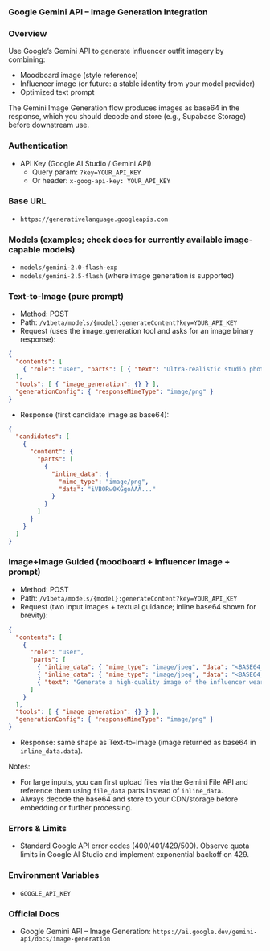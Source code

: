 ### Google Gemini API – Image Generation Integration

### Overview
Use Google’s Gemini API to generate influencer outfit imagery by combining:
- Moodboard image (style reference)
- Influencer image (or future: a stable identity from your model provider)
- Optimized text prompt

The Gemini Image Generation flow produces images as base64 in the response, which you should decode and store (e.g., Supabase Storage) before downstream use.

### Authentication
- API Key (Google AI Studio / Gemini API)
  - Query param: `?key=YOUR_API_KEY`
  - Or header: `x-goog-api-key: YOUR_API_KEY`

### Base URL
- `https://generativelanguage.googleapis.com`

### Models (examples; check docs for currently available image-capable models)
- `models/gemini-2.0-flash-exp`
- `models/gemini-2.5-flash` (where image generation is supported)

### Text-to-Image (pure prompt)
- Method: POST
- Path: `/v1beta/models/{model}:generateContent?key=YOUR_API_KEY`
- Request (uses the image_generation tool and asks for an image binary response):
```json
{
  "contents": [
    { "role": "user", "parts": [ { "text": "Ultra-realistic studio photo of a fashion influencer wearing a streetwear outfit, soft light, 85mm, high detail" } ] }
  ],
  "tools": [ { "image_generation": {} } ],
  "generationConfig": { "responseMimeType": "image/png" }
}
```
- Response (first candidate image as base64):
```json
{
  "candidates": [
    {
      "content": {
        "parts": [
          {
            "inline_data": {
              "mime_type": "image/png",
              "data": "iVBORw0KGgoAAA..."  
            }
          }
        ]
      }
    }
  ]
}
```

### Image+Image Guided (moodboard + influencer image + prompt)
- Method: POST
- Path: `/v1beta/models/{model}:generateContent?key=YOUR_API_KEY`
- Request (two input images + textual guidance; inline base64 shown for brevity):
```json
{
  "contents": [
    {
      "role": "user",
      "parts": [
        { "inline_data": { "mime_type": "image/jpeg", "data": "<BASE64_MOODBBOARD>" } },
        { "inline_data": { "mime_type": "image/jpeg", "data": "<BASE64_INFLUENCER>" } },
        { "text": "Generate a high-quality image of the influencer wearing an outfit inspired by the moodboard aesthetics: streetwear, dark palette, oversized hoodie, cargo pants, clean sneakers. Maintain facial identity from the influencer image." }
      ]
    }
  ],
  "tools": [ { "image_generation": {} } ],
  "generationConfig": { "responseMimeType": "image/png" }
}
```
- Response: same shape as Text-to-Image (image returned as base64 in `inline_data.data`).

Notes:
- For large inputs, you can first upload files via the Gemini File API and reference them using `file_data` parts instead of `inline_data`.
- Always decode the base64 and store to your CDN/storage before embedding or further processing.

### Errors & Limits
- Standard Google API error codes (400/401/429/500). Observe quota limits in Google AI Studio and implement exponential backoff on 429.

### Environment Variables
- `GOOGLE_API_KEY`

### Official Docs
- Google Gemini API – Image Generation: `https://ai.google.dev/gemini-api/docs/image-generation`


